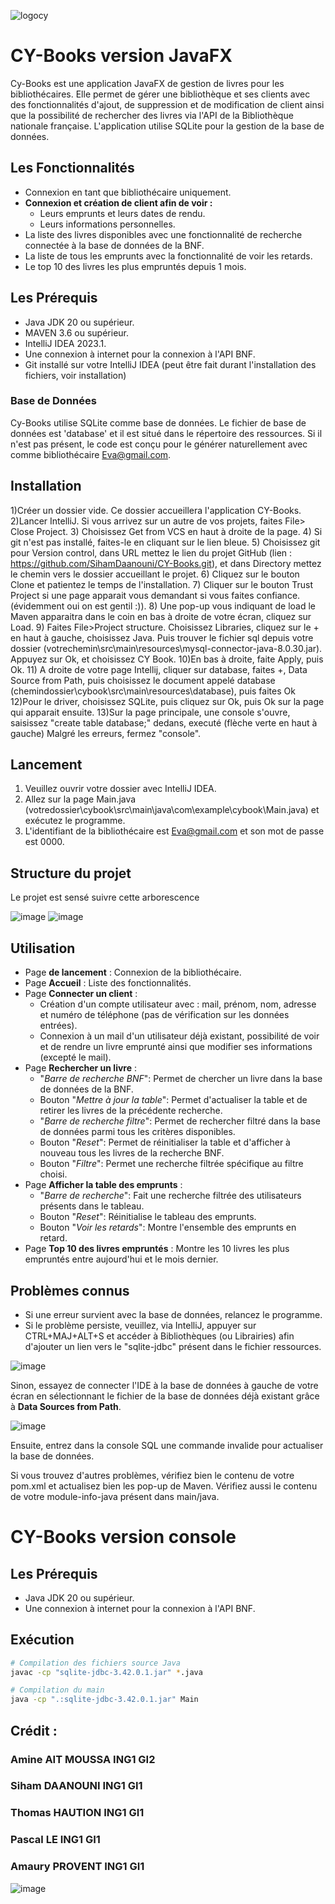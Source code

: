 ![logocy](https://github.com/SihamDaanouni/CY-Books/assets/82617886/0b329506-60f4-44bf-94e3-8a3213ee0ec9)

# CY-Books version JavaFX

Cy-Books est une application JavaFX de gestion de livres pour les bibliothécaires. Elle permet de gérer une bibliothèque et ses clients avec des fonctionnalités d'ajout, de suppression et de modification de client ainsi que la possibilité de rechercher des livres via l'API de la Bibliothèque nationale française. L'application utilise SQLite pour la gestion de la base de données.

## Les Fonctionnalités

- Connexion en tant que bibliothécaire uniquement.
- **Connexion et création de client afin de voir :**
  - Leurs emprunts et leurs dates de rendu.
  - Leurs informations personnelles.
- La liste des livres disponibles avec une fonctionnalité de recherche connectée à la base de données de la BNF.
- La liste de tous les emprunts avec la fonctionnalité de voir les retards.
- Le top 10 des livres les plus empruntés depuis 1 mois.

## Les Prérequis

- Java JDK 20 ou supérieur.
- MAVEN 3.6 ou supérieur.
- IntelliJ IDEA 2023.1.
- Une connexion à internet pour la connexion à l'API BNF.
- Git installé sur votre IntelliJ IDEA (peut être fait durant l'installation des fichiers, voir installation) 

### Base de Données
Cy-Books utilise SQLite comme base de données. Le fichier de base de données est 'database' et il est situé dans le répertoire des ressources.
Si il n'est pas présent, le code est conçu pour le générer naturellement avec comme bibliothécaire Eva@gmail.com.

## Installation

1)Créer un dossier vide. Ce dossier accueillera l'application CY-Books.
2)Lancer IntelliJ. Si vous arrivez sur un autre de vos projets, faites File> Close Project.
3) Choisissez Get from VCS en haut à droite de la page.
4) Si git n'est pas installé, faites-le en cliquant sur le lien bleue.
5) Choisissez git pour Version control, dans URL mettez le lien du projet GitHub (lien : https://github.com/SihamDaanouni/CY-Books.git), 
et dans Directory mettez le chemin vers le dossier accueillant le projet.
6) Cliquez sur le bouton Clone et patientez le temps de l'installation.
7) Cliquer sur le bouton Trust Project si une page apparait vous demandant si vous faites confiance. (évidemment oui on est gentil :)).
8) Une pop-up vous indiquant de load le Maven apparaitra dans le coin en bas à droite de votre écran, cliquez sur Load.
9) Faites File>Project structure. Choisissez Libraries, cliquez sur le + en haut à gauche, choisissez Java. Puis trouver le fichier 
sql depuis votre dossier (votrechemin\src\main\resources\mysql-connector-java-8.0.30.jar). Appuyez sur Ok, et choisissez CY Book.
10)En bas à droite, faite Apply, puis Ok.
11) A droite de votre page Intellij, cliquer sur database, faites +, Data Source from Path, puis choisissez le document appelé database
(chemindossier\cybook\src\main\resources\database), puis faites Ok
12)Pour le driver, choisissez SQLite, puis cliquez sur Ok, puis Ok sur la page qui apparait ensuite.
13)Sur la page principale, une console s'ouvre, saisissez "create table database;" dedans, executé (flèche verte en haut à gauche)
Malgré les erreurs, fermez "console".



## Lancement

1) Veuillez ouvrir votre dossier avec IntelliJ IDEA.
2) Allez sur la page Main.java (votredossier\cybook\src\main\java\com\example\cybook\Main.java) et exécutez le programme.
3) L'identifiant de la bibliothécaire est Eva@gmail.com et son mot de passe est 0000.

## Structure du projet
Le projet est sensé suivre cette arborescence

![image](https://github.com/SihamDaanouni/CY-Books/assets/82617886/a22db1a2-742b-43dd-9a5d-c9dd8e3bc448)
![image](https://github.com/SihamDaanouni/CY-Books/assets/82617886/73e60b0a-83bf-4872-95e4-26f2248ca10d)

## Utilisation

- Page **de lancement** : Connexion de la bibliothécaire.
- Page **Accueil** : Liste des fonctionnalités.
- Page **Connecter un client** :
    - Création d'un compte utilisateur avec : mail, prénom, nom, adresse et numéro de téléphone (pas de vérification sur les données entrées).
    - Connexion à un mail d'un utilisateur déjà existant, possibilité de voir et de rendre un livre emprunté ainsi que modifier ses informations (excepté le mail).
- Page **Rechercher un livre** :
    - "*Barre de recherche BNF*": Permet de chercher un livre dans la base de données de la BNF.
    - Bouton "*Mettre à jour la table*": Permet d'actualiser la table et de retirer les livres de la précédente recherche.
    - "*Barre de recherche filtre*": Permet de rechercher filtré dans la base de données parmi tous les critères disponibles.
    - Bouton "*Reset*": Permet de réinitialiser la table et d'afficher à nouveau tous les livres de la recherche BNF.
    - Bouton "*Filtre*": Permet une recherche filtrée spécifique au filtre choisi.
- Page **Afficher la table des emprunts** :
    - "*Barre de recherche*": Fait une recherche filtrée des utilisateurs présents dans le tableau.
    - Bouton "*Reset*": Réinitialise le tableau des emprunts.
    - Bouton "*Voir les retards*": Montre l'ensemble des emprunts en retard.
- Page **Top 10 des livres empruntés** : Montre les 10 livres les plus empruntés entre aujourd'hui et le mois dernier.

## Problèmes connus

- Si une erreur survient avec la base de données, relancez le programme.
- Si le problème persiste, veuillez, via IntelliJ, appuyer sur CTRL+MAJ+ALT+S et accéder à Bibliothèques (ou Librairies) afin d'ajouter un lien vers le "sqlite-jdbc" présent dans le fichier ressources.

![image](https://github.com/SihamDaanouni/CY-Books/assets/82617886/db939b84-4d12-44e7-8210-b8a857629be0)

Sinon, essayez de connecter l'IDE à la base de données à gauche de votre écran en sélectionnant le fichier de la base de données déjà existant grâce à **Data Sources from Path**.

![image](https://github.com/SihamDaanouni/CY-Books/assets/82617886/e03819d7-48ba-4723-ad42-eee80e30f4a0)

Ensuite, entrez dans la console SQL une commande invalide pour actualiser la base de données.

Si vous trouvez d'autres problèmes, vérifiez bien le contenu de votre pom.xml et actualisez bien les pop-up de Maven. Vérifiez aussi le contenu de votre module-info-java présent dans main/java.

# CY-Books version console

## Les Prérequis

- Java JDK 20 ou supérieur.
- Une connexion à internet pour la connexion à l'API BNF.

## Exécution

```bash
# Compilation des fichiers source Java
javac -cp "sqlite-jdbc-3.42.0.1.jar" *.java

# Compilation du main
java -cp ".:sqlite-jdbc-3.42.0.1.jar" Main
```

## Crédit :

### Amine AIT MOUSSA ING1 GI2
### Siham DAANOUNI ING1 GI1
### Thomas HAUTION ING1 GI1
### Pascal LE ING1 GI1
### Amaury PROVENT ING1 GI1

![image](https://github.com/SihamDaanouni/CY-Books/assets/82617886/024b5fe2-29a4-4771-ade6-37623fd728b2)
